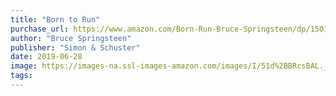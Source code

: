 ```yaml
---
title: "Born to Run"
purchase_url: https://www.amazon.com/Born-Run-Bruce-Springsteen/dp/150114152X?SubscriptionId=AKIAIVZLK2PABGQI2KAQ&tag=everrail-20&linkCode=xm2&camp=2025&creative=165953&creativeASIN=150114152X
author: "Bruce Springsteen"
publisher: "Simon & Schuster"
date: 2019-06-28
image: https://images-na.ssl-images-amazon.com/images/I/51d%2BBRcsBAL._SL75_.jpg
tags:
---
```


